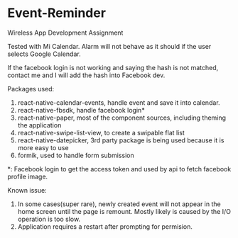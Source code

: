 # Event-Reminder
Wireless App Development Assignment

Tested with Mi Calendar.
Alarm will not behave as it should if the user selects Google Calendar.

If the facebook login is not working and saying the hash is not matched, contact me and I will add the hash into Facebook dev.

Packages used:
1. react-native-calendar-events, handle event and save it into calendar.
2. react-native-fbsdk, handle facebook login*
3. react-native-paper, most of the component sources, including theming the application
4. react-native-swipe-list-view, to create a swipable flat list
5. react-native-datepicker, 3rd party package is being used because it is more easy to use
6. formik, used to handle form submission

*: Facebook login to get the access token and used by api to fetch facebook profile image.

Known issue:
1. In some cases(super rare), newly created event will not appear in the home screen until the page is remount. Mostly likely is caused by the I/O operation is too slow.
2. Application requires a restart after prompting for permision.
